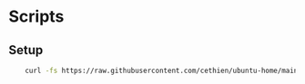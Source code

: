 # Scripts

## Setup

```bash
    curl -fs https://raw.githubusercontent.com/cethien/ubuntu-home/main/scripts/setup.sh | bash -s
```
